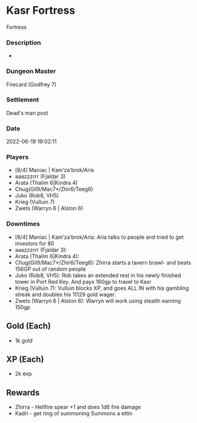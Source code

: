 # Kasr Fortress
Fortress
### Description
-
### Dungeon Master
Firecard (Godfrey 7)
### Settlement
Dead's man post
### Date
2022-06-19 19:02:11
### Players
* [6/4] Maniac | Kam’za’brok/Aria
* aaazzzrrr (Fjaldar 3)
* Arata  (Thalim 6|Kindra 4)
* Chug(Gil9/Mac7*/Zhir6/Teeg6)
* Juko (Rob8, VH5)
* Krieg (Vulluin 7)
* Zwets (Warryn 6 | Alston 6)
### Downtimes
* [6/4] Maniac | Kam’za’brok/Aria: Aria talks to people and tried to get investors for 80
* aaazzzrrr (Fjaldar 3): 
* Arata  (Thalim 6|Kindra 4): 
* Chug(Gil9/Mac7*/Zhir6/Teeg6): Zhirra starts a tavern brawl- and beats 156GP out of random people
* Juko (Rob8, VH5): Rob takes an extended rest in his newly finished tower in Port Red Key. And pays 160gp to travel to Kasr
* Krieg (Vulluin 7): Vulluin blocks XP, and goes ALL IN with his gambling streak and doubles his 11129 gold wager.
* Zwets (Warryn 6 | Alston 6): Warryn will work using stealth earning 150gp
## Gold (Each)
* 1k gold
## XP (Each)
* 2k exp
## Rewards
* Zhirra - Hellfire spear +1  and does 1d6 fire damage
* Kadri - get ring of summoning Summons a ettin